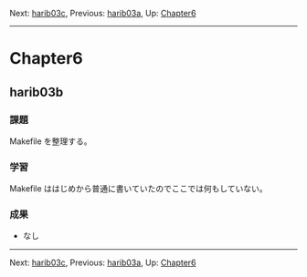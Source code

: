 Next: [harib03c](harib03c.md), Previous: [harib03a](harib03a.md), Up: [Chapter6](chapter6.md)

----

# Chapter6

## harib03b

### 課題

Makefile を整理する。

### 学習

Makefile ははじめから普通に書いていたのでここでは何もしていない。

### 成果

- なし

----

Next: [harib03c](harib03c.md), Previous: [harib03a](harib03a.md), Up: [Chapter6](chapter6.md)
